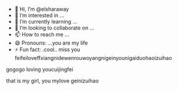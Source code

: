 - 👋 Hi, I’m @elsharaway
- 👀 I’m interested in ...
- 🌱 I’m currently learning ...
- 💞️ I’m looking to collaborate on ...
- 📫 How to reach me ...
- 😄 Pronouns: ...you are my life
- ⚡ Fun fact: .cool..
miss you feifeiloveffxiangnidewenrouwoyangnigeinyounigaiduohaoizuihao
<!---cool guythe best wishes to yotrymybest,giveyouthebestu
elsharaway/elsharaway is a ✨ special ✨ repository because its `README.md` (this file) appears on your GitHub profile.
You can click the Preview link to take a look at your changes.
--->gogogo loving youcuijingfei
that is my girl, you
mylove
geinizuihao
